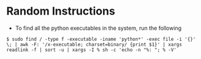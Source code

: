 # Random Instructions

* To find all the python executables in the system, run the following
```
$ sudo find / -type f -executable -iname 'python*' -exec file -i '{}' \; | awk -F: '/x-executable; charset=binary/ {print $1}' | xargs readlink -f | sort -u | xargs -I % sh -c 'echo -n "%: "; % -V'
```